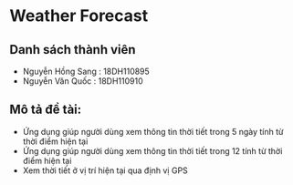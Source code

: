 # Weather Forecast
##  Danh sách thành viên
* Nguyễn Hồng Sang : 18DH110895
* Nguyễn Văn Quốc : 18DH110910
##  Mô tả đề tài:
<ul>
    <li> Ứng dụng giúp người dùng xem thông tin thời tiết trong 5 ngày tính từ thời điểm hiện tại </li>
    <li>Ứng dụng giúp người dùng xem thông tin thời tiết trong 12 tính từ thời điểm hiện tại </li>
    <li> Xem thời tiết ở vị trí hiện tại qua định vị GPS </li>
</ul>
